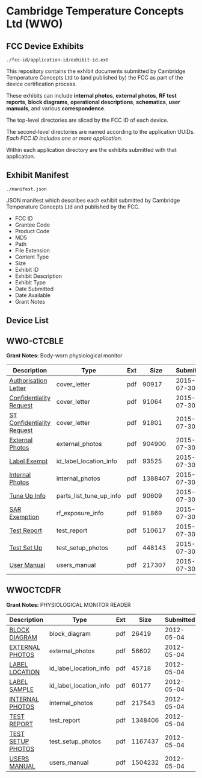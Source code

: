 # Cambridge Temperature Concepts Ltd (WWO)
## FCC Device Exhibits

```
./fcc-id/application-id/exhibit-id.ext
```

This repository contains the exhibit documents submitted by Cambridge Temperature Concepts Ltd to (and published by) the FCC as part of the device certification process.

These exhibits can include **internal photos**, **external photos**, **RF test reports**, **block diagrams**, **operational descriptions**, **schematics**, **user manuals**, and various **correspondence**.

The top-level directories are sliced by the FCC ID of each device.

The second-level directories are named according to the application UUIDs. *Each FCC ID includes one or more application.*

Within each application directory are the exhibits submitted with that application. 

## Exhibit Manifest

```
./manifest.json
```

JSON manifest which describes each exhibit submitted by Cambridge Temperature Concepts Ltd and published by the FCC.

- FCC ID
- Grantee Code
- Product Code
- MD5
- Path
- File Extension
- Content Type
- Size
- Exhibit ID
- Exhibit Description
- Exhibit Type
- Date Submitted
- Date Available
- Grant Notes

## Device List
## WWO-CTCBLE
**Grant Notes:** Body-worn physiological monitor

| Description | Type | Ext | Size | Submitted | Available |
| ----------- | ---- | --- | ---- | --------- | --------- |
| [Authorisation Letter](WWO-CTCBLE/7db5827b2b2ee8c75ade254d23e1499e/2698039.pdf) | cover_letter | pdf | 90917 | 2015-07-30 | 2015-07-30 |
| [Confidentiality Request](WWO-CTCBLE/7db5827b2b2ee8c75ade254d23e1499e/2698040.pdf) | cover_letter | pdf | 91064 | 2015-07-30 | 2015-07-30 |
| [ST Confidentiality Request](WWO-CTCBLE/7db5827b2b2ee8c75ade254d23e1499e/2698041.pdf) | cover_letter | pdf | 91801 | 2015-07-30 | 2015-07-30 |
| [External Photos](WWO-CTCBLE/7db5827b2b2ee8c75ade254d23e1499e/2698043.pdf) | external_photos | pdf | 904900 | 2015-07-30 | 2015-07-30 |
| [Label Exempt](WWO-CTCBLE/7db5827b2b2ee8c75ade254d23e1499e/2698044.pdf) | id_label_location_info | pdf | 93525 | 2015-07-30 | 2015-07-30 |
| [Internal Photos](WWO-CTCBLE/7db5827b2b2ee8c75ade254d23e1499e/2698045.pdf) | internal_photos | pdf | 1388407 | 2015-07-30 | 2016-01-01 |
| [Tune Up Info](WWO-CTCBLE/7db5827b2b2ee8c75ade254d23e1499e/2698055.pdf) | parts_list_tune_up_info | pdf | 90609 | 2015-07-30 | 2015-07-30 |
| [SAR Exemption](WWO-CTCBLE/7db5827b2b2ee8c75ade254d23e1499e/2698054.pdf) | rf_exposure_info | pdf | 91869 | 2015-07-30 | 2015-07-30 |
| [Test Report](WWO-CTCBLE/7db5827b2b2ee8c75ade254d23e1499e/2698056.pdf) | test_report | pdf | 510617 | 2015-07-30 | 2015-07-30 |
| [Test Set Up](WWO-CTCBLE/7db5827b2b2ee8c75ade254d23e1499e/2698057.pdf) | test_setup_photos | pdf | 448143 | 2015-07-30 | 2016-01-01 |
| [User Manual](WWO-CTCBLE/7db5827b2b2ee8c75ade254d23e1499e/2698061.pdf) | users_manual | pdf | 217307 | 2015-07-30 | 2016-01-01 |
## WWOCTCDFR
**Grant Notes:** PHYSIOLOGICAL MONITOR READER

| Description | Type | Ext | Size | Submitted | Available |
| ----------- | ---- | --- | ---- | --------- | --------- |
| [BLOCK DIAGRAM](WWOCTCDFR/38beac24a9b4a79b7aa4d3b525db8913/1690088.pdf) | block_diagram | pdf | 26419 | 2012-05-04 | 2012-05-04 |
| [EXTERNAL PHOTOS](WWOCTCDFR/38beac24a9b4a79b7aa4d3b525db8913/1690089.pdf) | external_photos | pdf | 56602 | 2012-05-04 | 2012-05-04 |
| [LABEL LOCATION](WWOCTCDFR/38beac24a9b4a79b7aa4d3b525db8913/1690091.pdf) | id_label_location_info | pdf | 45718 | 2012-05-04 | 2012-05-04 |
| [LABEL SAMPLE](WWOCTCDFR/38beac24a9b4a79b7aa4d3b525db8913/1690092.pdf) | id_label_location_info | pdf | 60177 | 2012-05-04 | 2012-05-04 |
| [INTERNAL PHOTOS](WWOCTCDFR/38beac24a9b4a79b7aa4d3b525db8913/1690090.pdf) | internal_photos | pdf | 217543 | 2012-05-04 | 2012-05-04 |
| [TEST REPORT](WWOCTCDFR/38beac24a9b4a79b7aa4d3b525db8913/1690093.pdf) | test_report | pdf | 1348406 | 2012-05-04 | 2012-05-04 |
| [TEST SETUP PHOTOS](WWOCTCDFR/38beac24a9b4a79b7aa4d3b525db8913/1690094.pdf) | test_setup_photos | pdf | 1167437 | 2012-05-04 | 2012-05-04 |
| [USERS MANUAL](WWOCTCDFR/38beac24a9b4a79b7aa4d3b525db8913/1690095.pdf) | users_manual | pdf | 1504232 | 2012-05-04 | 2012-05-04 |
